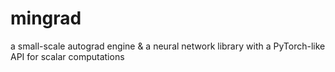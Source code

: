 # mingrad
a small-scale autograd engine & a neural network library with a PyTorch-like API for scalar computations
